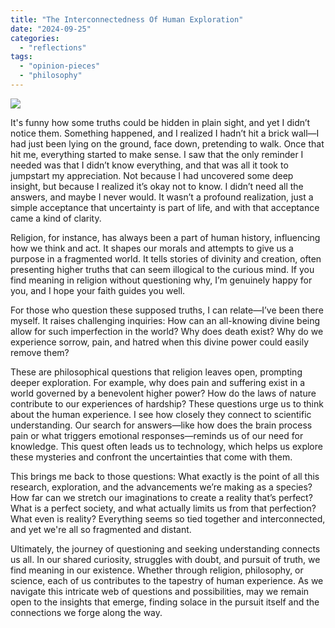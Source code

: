 ```yaml
---
title: "The Interconnectedness Of Human Exploration"
date: "2024-09-25"
categories: 
  - "reflections"
tags: 
  - "opinion-pieces"
  - "philosophy"
---
```


![](https://dmuolhoi.wordpress.com/wp-content/uploads/2024/09/img-20240925-wa00205340192180367197334.jpg?w=1024)

It's funny how some truths could be hidden in plain sight, and yet I didn’t notice them. Something happened, and I realized I hadn’t hit a brick wall—I had just been lying on the ground, face down, pretending to walk. Once that hit me, everything started to make sense. I saw that the only reminder I needed was that I didn’t know everything, and that was all it took to jumpstart my appreciation. Not because I had uncovered some deep insight, but because I realized it’s okay not to know. I didn’t need all the answers, and maybe I never would. It wasn’t a profound realization, just a simple acceptance that uncertainty is part of life, and with that acceptance came a kind of clarity.

Religion, for instance, has always been a part of human history, influencing how we think and act. It shapes our morals and attempts to give us a purpose in a fragmented world. It tells stories of divinity and creation, often presenting higher truths that can seem illogical to the curious mind. If you find meaning in religion without questioning why, I’m genuinely happy for you, and I hope your faith guides you well.

For those who question these supposed truths, I can relate—I’ve been there myself. It raises challenging inquiries: How can an all-knowing divine being allow for such imperfection in the world? Why does death exist? Why do we experience sorrow, pain, and hatred when this divine power could easily remove them?

These are philosophical questions that religion leaves open, prompting deeper exploration. For example, why does pain and suffering exist in a world governed by a benevolent higher power? How do the laws of nature contribute to our experiences of hardship? These questions urge us to think about the human experience. I see how closely they connect to scientific understanding. Our search for answers—like how does the brain process pain or what triggers emotional responses—reminds us of our need for knowledge. This quest often leads us to technology, which helps us explore these mysteries and confront the uncertainties that come with them.

This brings me back to those questions: What exactly is the point of all this research, exploration, and the advancements we’re making as a species? How far can we stretch our imaginations to create a reality that’s perfect? What is a perfect society, and what actually limits us from that perfection? What even is reality? Everything seems so tied together and interconnected, and yet we're all so fragmented and distant.

Ultimately, the journey of questioning and seeking understanding connects us all. In our shared curiosity, struggles with doubt, and pursuit of truth, we find meaning in our existence. Whether through religion, philosophy, or science, each of us contributes to the tapestry of human experience. As we navigate this intricate web of questions and possibilities, may we remain open to the insights that emerge, finding solace in the pursuit itself and the connections we forge along the way.
